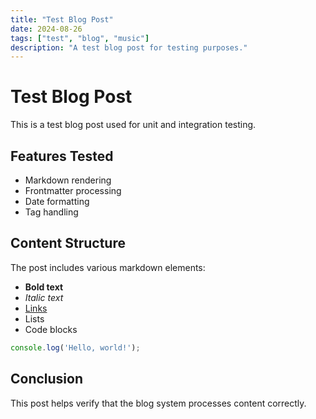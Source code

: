 ```yaml
---
title: "Test Blog Post"
date: 2024-08-26
tags: ["test", "blog", "music"]
description: "A test blog post for testing purposes."
---
```


# Test Blog Post

This is a test blog post used for unit and integration testing.

## Features Tested

- Markdown rendering
- Frontmatter processing
- Date formatting
- Tag handling

## Content Structure

The post includes various markdown elements:

- **Bold text**
- *Italic text*
- [Links](https://example.com)
- Lists
- Code blocks

```javascript
console.log('Hello, world!');
```

## Conclusion

This post helps verify that the blog system processes content correctly.